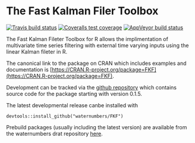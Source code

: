 # The Fast Kalman Filer Toolbox

<!-- badges: start -->
[![Travis build status](https://travis-ci.org/waternumbers/FKF.svg?branch=master)](https://travis-ci.org/waternumbers/FKF)
[![Coveralls test coverage](https://coveralls.io/repos/github/waternumbers/FKF/badge.svg)](https://coveralls.io/r/waternumbers/FKF?branch=master)
[![AppVeyor build status](https://ci.appveyor.com/api/projects/status/github/waternumbers/FKF?branch=master&svg=true)](https://ci.appveyor.com/project/waternumbers/FKF)
<!-- badges: end -->

The Fast Kalman Fileter Toolbox for R allows the implimentation of
multivariate time series filtering with external time varying inputs using the
linear Kalman fileter in R.

The canonical link to the package on CRAN which includes examples and
documentation is [https://CRAN.R-project.org/package=FKF](https://CRAN.R-project.org/package=FKF).

Development can be tracked via the [github repository](https://github.com/waternumbers/FKF) 
which contains source code for the package starting with version 0.1.5.

The latest developmental release canbe installed with 

```
devtools::install_github("waternumbers/FKF")
```

Prebuild packages (usually including the latest
version) are available from the waternumbers drat repository [here](https://waternumbers.github.io/drat).


